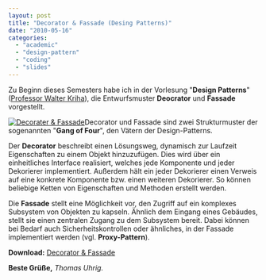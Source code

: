 ```yaml
---
layout: post
title: "Decorator & Fassade (Desing Patterns)"
date: "2010-05-16"
categories: 
  - "academic"
  - "design-pattern"
  - "coding"
  - "slides"
---
```


Zu Beginn dieses Semesters habe ich in der Vorlesung "**Design Patterns**" ([Professor Walter Kriha](http://www.kriha.de "Homepage Walter Kriha")), die Entwurfsmuster **Deocrator** und **Fassade** vorgestellt.

[![Decorater & Fassade](images/decorator_fassade-300x112.jpg "decorator_fassade")](http://tuhrig.de/wp-content/uploads/decorator_fassade.jpg)Decorator und Fassade sind zwei Strukturmuster der sogenannten "**Gang of Four**", den Vätern der Design-Patterns.

Der **Decorator** beschreibt einen Lösungsweg, dynamisch zur Laufzeit Eigenschaften zu einem Objekt hinzuzufügen. Dies wird über ein einheitliches Interface realisiert, welches jede Komponente und jeder Dekorierer implementiert. Außerdem hält ein jeder Dekorierer einen Verweis auf eine konkrete Komponente bzw. einen weiteren Dekorierer. So können beliebige Ketten von Eigenschaften und Methoden erstellt werden.

Die **Fassade** stellt eine Möglichkeit vor, den Zugriff auf ein komplexes Subsystem von Objekten zu kapseln. Ähnlich dem Eingang eines Gebäudes, stellt sie einen zentralen Zugang zu dem Subsystem bereit. Dabei können bei Bedarf auch Sicherheitskontrollen oder ähnliches, in der Fassade implementiert werden (vgl. **Proxy-Pattern**).

**Download:** [Decorator & Fassade](http://tuhrig.de/wp-content/uploads/Decorator-Fassade.pdf)

**Beste Grüße,** _Thomas Uhrig._
